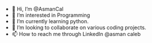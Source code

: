 - 👋 Hi, I’m @AsmanCal
- 👀 I’m interested in Programming
- 🌱 I’m currently learning python.
- 💞️ I’m looking to collaborate on various coding projects.
- 📫 How to reach me through LinkedIn @asman caleb

<!---
AsmanCal/AsmanCal is a ✨ special ✨ repository because its `README.md` (this file) appears on your GitHub profile.
You can click the Preview link to take a look at your changes.
--->
